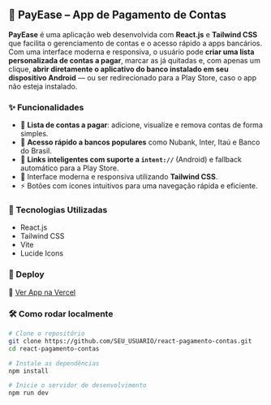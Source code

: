 ## 💸 PayEase – App de Pagamento de Contas

**PayEase** é uma aplicação web desenvolvida com **React.js** e **Tailwind CSS** que facilita o gerenciamento de contas e o acesso rápido a apps bancários. Com uma interface moderna e responsiva, o usuário pode **criar uma lista personalizada de contas a pagar**, marcar as já quitadas e, com apenas um clique, **abrir diretamente o aplicativo do banco instalado em seu dispositivo Android** — ou ser redirecionado para a Play Store, caso o app não esteja instalado.

### ✨ Funcionalidades
- 🧾 **Lista de contas a pagar**: adicione, visualize e remova contas de forma simples.
- 🏦 **Acesso rápido a bancos populares** como Nubank, Inter, Itaú e Banco do Brasil.
- 🔗 **Links inteligentes com suporte a `intent://`** (Android) e fallback automático para a Play Store.
- 💅 Interface moderna e responsiva utilizando **Tailwind CSS**.
- ⚡ Botões com ícones intuitivos para uma navegação rápida e eficiente.

### 🧰 Tecnologias Utilizadas
- React.js
- Tailwind CSS
- Vite
- Lucide Icons

### 🚀 Deploy
🔗 [Ver App na Vercel](https://lista-de-tarefas-ecru-ten.vercel.app/)

### 🛠️ Como rodar localmente
```bash
# Clone o repositório
git clone https://github.com/SEU_USUARIO/react-pagamento-contas.git
cd react-pagamento-contas

# Instale as dependências
npm install

# Inicie o servidor de desenvolvimento
npm run dev


